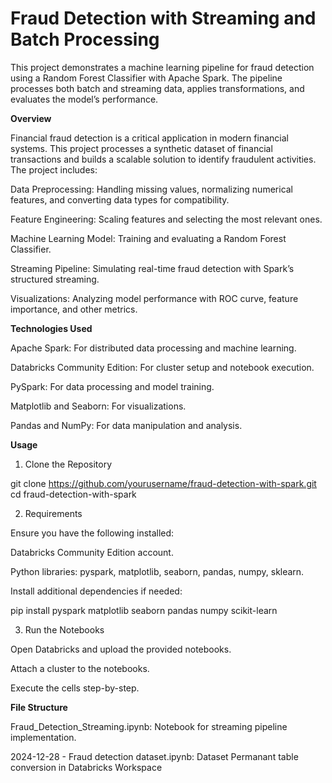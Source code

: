 # Fraud Detection with Streaming and Batch Processing

This project demonstrates a machine learning pipeline for fraud detection using a Random Forest Classifier with Apache Spark. The pipeline processes both batch and streaming data, applies transformations, and evaluates the model’s performance.

**Overview**

Financial fraud detection is a critical application in modern financial systems. This project processes a synthetic dataset of financial transactions and builds a scalable solution to identify fraudulent activities. The project includes:

Data Preprocessing: Handling missing values, normalizing numerical features, and converting data types for compatibility.

Feature Engineering: Scaling features and selecting the most relevant ones.

Machine Learning Model: Training and evaluating a Random Forest Classifier.

Streaming Pipeline: Simulating real-time fraud detection with Spark’s structured streaming.

Visualizations: Analyzing model performance with ROC curve, feature importance, and other metrics.

**Technologies Used**

Apache Spark: For distributed data processing and machine learning.

Databricks Community Edition: For cluster setup and notebook execution.

PySpark: For data processing and model training.

Matplotlib and Seaborn: For visualizations.

Pandas and NumPy: For data manipulation and analysis.

**Usage**

1. Clone the Repository

git clone https://github.com/yourusername/fraud-detection-with-spark.git
cd fraud-detection-with-spark

2. Requirements

Ensure you have the following installed:

Databricks Community Edition account.

Python libraries: pyspark, matplotlib, seaborn, pandas, numpy, sklearn.

Install additional dependencies if needed:

pip install pyspark matplotlib seaborn pandas numpy scikit-learn

3. Run the Notebooks

Open Databricks and upload the provided notebooks.

Attach a cluster to the notebooks.

Execute the cells step-by-step.


**File Structure**

Fraud_Detection_Streaming.ipynb: Notebook for streaming pipeline implementation.

2024-12-28 - Fraud detection dataset.ipynb: Dataset Permanant table conversion in Databricks Workspace
